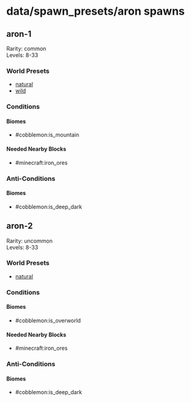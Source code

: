 # data/spawn_presets/aron spawns  
  
## aron-1  
Rarity: common  
Levels: 8-33  
  
### World Presets  
* [natural](/data/world_presets/natural.md)  
* [wild](/data/world_presets/wild.md)  
  
### Conditions  
  
#### Biomes  
  * #cobblemon:is_mountain
  
  
#### Needed Nearby Blocks  
  * #minecraft:iron_ores
  
  
### Anti-Conditions  
  
#### Biomes  
  * #cobblemon:is_deep_dark
  
  
## aron-2  
Rarity: uncommon  
Levels: 8-33  
  
### World Presets  
* [natural](/data/world_presets/natural.md)  
  
### Conditions  
  
#### Biomes  
  * #cobblemon:is_overworld
  
  
#### Needed Nearby Blocks  
  * #minecraft:iron_ores
  
  
### Anti-Conditions  
  
#### Biomes  
  * #cobblemon:is_deep_dark
  
